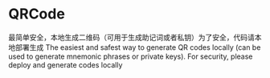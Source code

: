 # QRCode
最简单安全，本地生成二维码（可用于生成助记词或者私钥）为了安全，代码请本地部署生成
The easiest and safest way to generate QR codes locally (can be used to generate mnemonic phrases or private keys). For security, please deploy and generate codes locally
